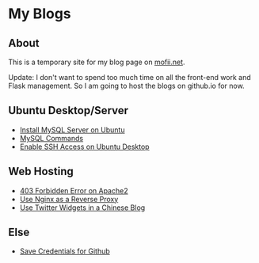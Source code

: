# My Blogs

## About

This is a temporary site for my blog page on [mofii.net](http://mofii.net).

Update: I don't want to spend too much time on all the front-end work and Flask management. So I am going to host the blogs on github.io for now.

## Ubuntu Desktop/Server

* [Install MySQL Server on Ubuntu](blogs/mysql-install.md)
* [MySQL Commands](blogs/mysql-note.md)
* [Enable SSH Access on Ubuntu Desktop](blogs/ubuntu-ssh.md)

## Web Hosting

* [403 Forbidden Error on Apache2](blogs/error403.md)
* [Use Nginx as a Reverse Proxy](blogs/nginx.md)
* [Use Twitter Widgets in a Chinese Blog](blogs/iframe.md)

## Else

* [Save Credentials for Github](blogs/git.md)